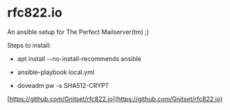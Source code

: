rfc822.io
=========

An ansible setup for The Perfect Mailserver(tm) ;)

Steps to install:
* apt install --no-install-recommends ansible
* ansible-playbook local.yml

* doveadm pw -s SHA512-CRYPT

[https://github.com/Gnitset/rfc822.io](https://github.com/Gnitset/rfc822.io)
